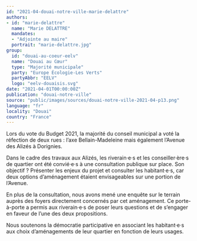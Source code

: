 ```yaml
---
id: "2021-04-douai-notre-ville-marie-delattre"
authors:
- id: "marie-delattre"
  name: "Marie DELATTRE"
  mandates: 
  - "Adjointe au maire"
  portrait: "marie-delattre.jpg"
group:
  id: "douai-au-coeur-eelv"
  name: "Douai au Cœur"
  type: "Majorité municipale"
  party: "Europe Écologie-Les Verts"
  partyAbbr: "EELV"
  logo: "eelv-douaisis.svg"
date: "2021-04-01T00:00:00Z"
publication: "douai-notre-ville"
source: "public/images/sources/douai-notre-ville-2021-04-p13.png"
language: "fr"
locality: "Douai"
country: "France"
---
```


Lors du vote du Budget 2021, la majorité du conseil municipal a voté la réfection de deux rues : l’axe Bellain-Madeleine mais également l’Avenue des Alizés à Dorignies.

Dans le cadre des travaux aux Alizés, les riverain·e·s et les conseiller·ère·s de quartier ont été convié·e·s à une consultation publique sur place. Son objectif ? Présenter les enjeux du projet  et consulter les habitant·e·s, car deux options d’aménagement étaient envisageables sur une portion de l’Avenue.

En plus de la consultation, nous avons mené une enquête sur le terrain auprès des foyers directement concernés par cet aménagement. Ce porte-à-porte a permis aux riverain·e·s de poser leurs questions et de s’engager en faveur de l’une des deux propositions.

Nous soutenons la démocratie participative en associant les habitant·e·s aux choix d’aménagements de leur quartier en fonction de leurs usages.
